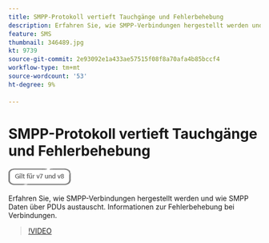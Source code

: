 ```yaml
---
title: SMPP-Protokoll vertieft Tauchgänge und Fehlerbehebung
description: Erfahren Sie, wie SMPP-Verbindungen hergestellt werden und wie SMPP Daten über PDUs austauscht. Informationen zur Fehlerbehebung bei Verbindungen.
feature: SMS
thumbnail: 346489.jpg
kt: 9739
source-git-commit: 2e93092e1a433ae57515f08f8a70afa4b85bccf4
workflow-type: tm+mt
source-wordcount: '53'
ht-degree: 9%

---
```



# SMPP-Protokoll vertieft Tauchgänge und Fehlerbehebung

![Gilt für V7 und V8](../assets/V7-V8-stamp.png)

Erfahren Sie, wie SMPP-Verbindungen hergestellt werden und wie SMPP Daten über PDUs austauscht. Informationen zur Fehlerbehebung bei Verbindungen.

>[!VIDEO](https://video.tv.adobe.com/v/346489?quality=12)
